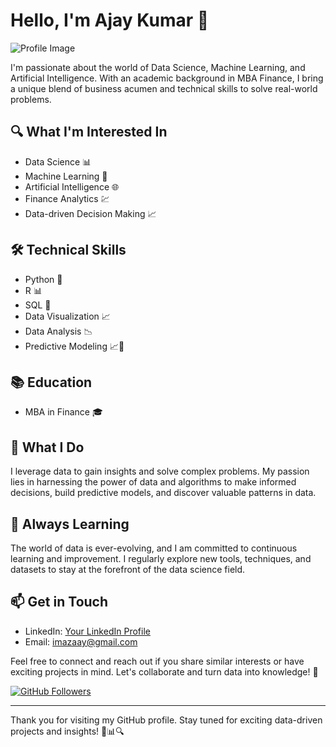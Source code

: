 # Hello, I'm Ajay Kumar 👋

![Profile Image](https://avatars.githubusercontent.com/u/149348946?s=400&u=81ee18f14bf255b74cd8a6d85725fdac1015e4d6&v=4)

I'm passionate about the world of Data Science, Machine Learning, and Artificial Intelligence. With an academic background in MBA Finance, I bring a unique blend of business acumen and technical skills to solve real-world problems.

## 🔍 What I'm Interested In

- Data Science 📊
- Machine Learning 🤖
- Artificial Intelligence 🌐
- Finance Analytics 💹
- Data-driven Decision Making 📈

## 🛠️ Technical Skills

- Python 🐍
- R 📊
- SQL 📝
- Data Visualization 📈
- Data Analysis 📉
- Predictive Modeling 📈🔮

## 📚 Education

- MBA in Finance 🎓

## 🚀 What I Do

I leverage data to gain insights and solve complex problems. My passion lies in harnessing the power of data and algorithms to make informed decisions, build predictive models, and discover valuable patterns in data.

## 🌱 Always Learning

The world of data is ever-evolving, and I am committed to continuous learning and improvement. I regularly explore new tools, techniques, and datasets to stay at the forefront of the data science field.

## 📫 Get in Touch

- LinkedIn: [Your LinkedIn Profile](https://www.linkedin.com/in/your-profile)
- Email: [imazaay@gmail.com](mailto:imazaay@gmail.com)

Feel free to connect and reach out if you share similar interests or have exciting projects in mind. Let's collaborate and turn data into knowledge! 🤝

[![GitHub Followers](https://img.shields.io/github/followers/yourusername?label=Follow&style=social)](https://github.com/imazaay)

---

Thank you for visiting my GitHub profile. Stay tuned for exciting data-driven projects and insights! 🚀📊🔍


<!---
imazaay/imazaay is a ✨ special ✨ repository because its `README.md` (this file) appears on your GitHub profile.
You can click the Preview link to take a look at your changes.
--->
